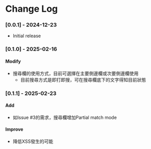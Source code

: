 # Change Log

<!-- All notable changes to the "search-enhancement" extension will be documented in this file.

Check [Keep a Changelog](http://keepachangelog.com/) for recommendations on how to structure this file. -->

### [0.0.1] - 2024-12-23

- Initial release

### [0.1.0] - 2025-02-16
#### Modify
- 搜尋欄的使用方式，目前可選擇在主要側邊欄或次要側邊欄使用
  - 目前搜尋方式是即打即搜，可在搜尋欄底下的文字得知目前狀態

### [0.1.1] - 2025-02-23
#### Add
- 如Issue #3的需求，搜尋欄增加Partial match mode
#### Improve
- 降低XSS發生的可能